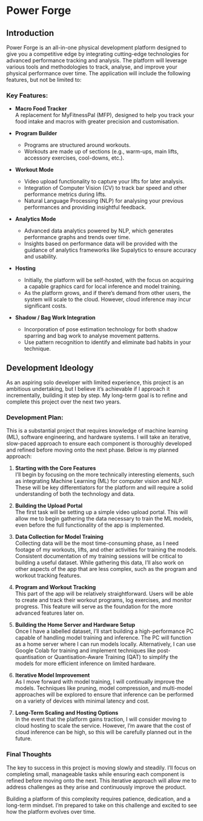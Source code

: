 # Power Forge

## Introduction

Power Forge is an all-in-one physical development platform designed to give you a competitive edge by integrating cutting-edge technologies for advanced performance tracking and analysis. The platform will leverage various tools and methodologies to track, analyse, and improve your physical performance over time. The application will include the following features, but not be limited to:

### Key Features:
- **Macro Food Tracker**  
  A replacement for MyFitnessPal (MFP), designed to help you track your food intake and macros with greater precision and customisation.
  
- **Program Builder**  
  - Programs are structured around workouts.
  - Workouts are made up of sections (e.g., warm-ups, main lifts, accessory exercises, cool-downs, etc.).
  
- **Workout Mode**  
  - Video upload functionality to capture your lifts for later analysis.
  - Integration of Computer Vision (CV) to track bar speed and other performance metrics during lifts.
  - Natural Language Processing (NLP) for analysing your previous performances and providing insightful feedback.
  
- **Analytics Mode**  
  - Advanced data analytics powered by NLP, which generates performance graphs and trends over time.
  - Insights based on performance data will be provided with the guidance of analytics frameworks like Supalytics to ensure accuracy and usability.
  
- **Hosting**  
  - Initially, the platform will be self-hosted, with the focus on acquiring a capable graphics card for local inference and model training.
  - As the platform grows, and if there’s demand from other users, the system will scale to the cloud. However, cloud inference may incur significant costs.
  
- **Shadow / Bag Work Integration**  
  - Incorporation of pose estimation technology for both shadow sparring and bag work to analyse movement patterns.
  - Use pattern recognition to identify and eliminate bad habits in your technique.
  
## Development Ideology

As an aspiring solo developer with limited experience, this project is an ambitious undertaking, but I believe it’s achievable if I approach it incrementally, building it step by step. My long-term goal is to refine and complete this project over the next two years.

### Development Plan:
This is a substantial project that requires knowledge of machine learning (ML), software engineering, and hardware systems. I will take an iterative, slow-paced approach to ensure each component is thoroughly developed and refined before moving onto the next phase. Below is my planned approach:

1. **Starting with the Core Features**  
   I’ll begin by focusing on the more technically interesting elements, such as integrating Machine Learning (ML) for computer vision and NLP. These will be key differentiators for the platform and will require a solid understanding of both the technology and data.

2. **Building the Upload Portal**  
   The first task will be setting up a simple video upload portal. This will allow me to begin gathering the data necessary to train the ML models, even before the full functionality of the app is implemented.

3. **Data Collection for Model Training**  
   Collecting data will be the most time-consuming phase, as I need footage of my workouts, lifts, and other activities for training the models. Consistent documentation of my training sessions will be critical to building a useful dataset. While gathering this data, I’ll also work on other aspects of the app that are less complex, such as the program and workout tracking features.

4. **Program and Workout Tracking**  
   This part of the app will be relatively straightforward. Users will be able to create and track their workout programs, log exercises, and monitor progress. This feature will serve as the foundation for the more advanced features later on.

5. **Building the Home Server and Hardware Setup**  
   Once I have a labelled dataset, I’ll start building a high-performance PC capable of handling model training and inference. The PC will function as a home server where I can run models locally. Alternatively, I can use Google Colab for training and implement techniques like post-quantisation or Quantisation-Aware Training (QAT) to simplify the models for more efficient inference on limited hardware.

6. **Iterative Model Improvement**  
   As I move forward with model training, I will continually improve the models. Techniques like pruning, model compression, and multi-model approaches will be explored to ensure that inference can be performed on a variety of devices with minimal latency and cost.

7. **Long-Term Scaling and Hosting Options**  
   In the event that the platform gains traction, I will consider moving to cloud hosting to scale the service. However, I’m aware that the cost of cloud inference can be high, so this will be carefully planned out in the future.

### Final Thoughts
The key to success in this project is moving slowly and steadily. I’ll focus on completing small, manageable tasks while ensuring each component is refined before moving onto the next. This iterative approach will allow me to address challenges as they arise and continuously improve the product. 

Building a platform of this complexity requires patience, dedication, and a long-term mindset. I’m prepared to take on this challenge and excited to see how the platform evolves over time.
